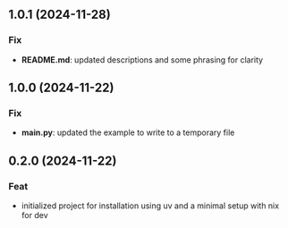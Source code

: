 ## 1.0.1 (2024-11-28)

### Fix

- **README.md**: updated descriptions and some phrasing for clarity

## 1.0.0 (2024-11-22)

### Fix

- **__main__.py**: updated the example to write to a temporary file

## 0.2.0 (2024-11-22)

### Feat

- initialized project for installation using uv and a minimal setup with nix for dev
